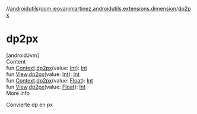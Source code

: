 //[androidutils](../index.md)/[com.jeovanimartinez.androidutils.extensions.dimension](index.md)/[dp2px](dp2px.md)



# dp2px  
[androidJvm]  
Content  
fun [Context](https://developer.android.com/reference/kotlin/android/content/Context.html).[dp2px](dp2px.md)(value: [Int](https://kotlinlang.org/api/latest/jvm/stdlib/kotlin/-int/index.html)): [Int](https://kotlinlang.org/api/latest/jvm/stdlib/kotlin/-int/index.html)  
fun [View](https://developer.android.com/reference/kotlin/android/view/View.html).[dp2px](dp2px.md)(value: [Int](https://kotlinlang.org/api/latest/jvm/stdlib/kotlin/-int/index.html)): [Int](https://kotlinlang.org/api/latest/jvm/stdlib/kotlin/-int/index.html)  
fun [Context](https://developer.android.com/reference/kotlin/android/content/Context.html).[dp2px](dp2px.md)(value: [Float](https://kotlinlang.org/api/latest/jvm/stdlib/kotlin/-float/index.html)): [Int](https://kotlinlang.org/api/latest/jvm/stdlib/kotlin/-int/index.html)  
fun [View](https://developer.android.com/reference/kotlin/android/view/View.html).[dp2px](dp2px.md)(value: [Float](https://kotlinlang.org/api/latest/jvm/stdlib/kotlin/-float/index.html)): [Int](https://kotlinlang.org/api/latest/jvm/stdlib/kotlin/-int/index.html)  
More info  


Convierte dp en px

  



